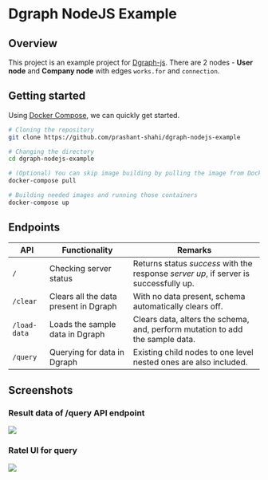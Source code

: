 # Dgraph NodeJS Example

## Overview

This project is an example project for [Dgraph-js](https://github.com/dgraph-io/dgraph-js). There are 2 nodes - **User node** and **Company node** with edges `works.for` and `connection`.


## Getting started

Using [Docker Compose](https://docs.docker.com/compose/install/), we can quickly get started.

```sh
# Cloning the repository
git clone https://github.com/prashant-shahi/dgraph-nodejs-example

# Changing the directory
cd dgraph-nodejs-example

# (Optional) You can skip image building by pulling the image from DockerHub
docker-compose pull

# Building needed images and running those containers
docker-compose up
```


## Endpoints

|API|Functionality|Remarks|
|---|---|---|
|`/`|Checking server status|Returns status *success* with the response *server up*, if server is successfully up.|
|`/clear`|Clears all the data present in Dgraph|With no data present, schema automatically clears off.|
|`/load-data`|Loads the sample data in Dgraph|Clears data, alters the schema, and, perform mutation to add the sample data.|
|`/query`|Querying for data in Dgraph|Existing child nodes to one level nested ones are also included.|


## Screenshots

### Result data of /query API endpoint

![](https://i.imgur.com/ZExGdc6.jpg)

### Ratel UI for query

![](https://i.imgur.com/MY8bbt9.jpg)